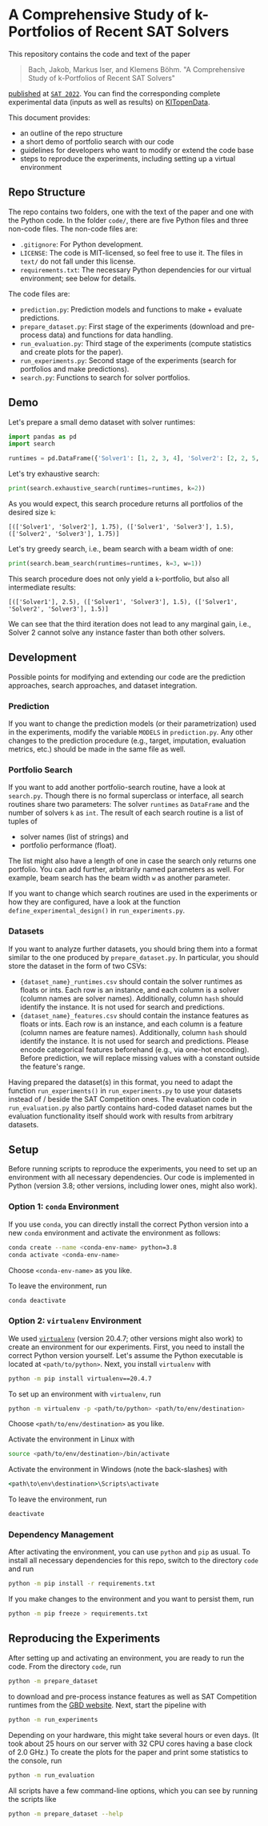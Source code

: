 # A Comprehensive Study of k-Portfolios of Recent SAT Solvers

This repository contains the code and text of the paper

> Bach, Jakob, Markus Iser, and Klemens Böhm. "A Comprehensive Study of k-Portfolios of Recent SAT Solvers"

[published](https://doi.org/10.4230/LIPIcs.SAT.2022.2) at [`SAT 2022`](http://satisfiability.org/SAT22/).
You can find the corresponding complete experimental data (inputs as well as results) on [KITopenData](https://doi.org/10.5445/IR/1000146629).

This document provides:

- an outline of the repo structure
- a short demo of portfolio search with our code
- guidelines for developers who want to modify or extend the code base
- steps to reproduce the experiments, including setting up a virtual environment

## Repo Structure

The repo contains two folders, one with the text of the paper and one with the Python code.
In the folder `code/`, there are five Python files and three non-code files.
The non-code files are:

- `.gitignore`: For Python development.
- `LICENSE`: The code is MIT-licensed, so feel free to use it.
  The files in `text/` do not fall under this license.
- `requirements.txt`: The necessary Python dependencies for our virtual environment; see below for details.

The code files are:

- `prediction.py`: Prediction models and functions to make + evaluate predictions.
- `prepare_dataset.py`: First stage of the experiments (download and pre-process data)
  and functions for data handling.
- `run_evaluation.py`: Third stage of the experiments (compute statistics and create plots for the paper).
- `run_experiments.py`: Second stage of the experiments (search for portfolios and make predictions).
- `search.py`: Functions to search for solver portfolios.

## Demo

Let's prepare a small demo dataset with solver runtimes:

```python
import pandas as pd
import search

runtimes = pd.DataFrame({'Solver1': [1, 2, 3, 4], 'Solver2': [2, 2, 5, 1], 'Solver3': [5, 3, 2, 1]})
```

Let's try exhaustive search:

```python
print(search.exhaustive_search(runtimes=runtimes, k=2))
```

As you would expect, this search procedure returns all portfolios of the desired size `k`:

```
[(['Solver1', 'Solver2'], 1.75), (['Solver1', 'Solver3'], 1.5), (['Solver2', 'Solver3'], 1.75)]
```

Let's try greedy search, i.e., beam search with a beam width of one:

```python
print(search.beam_search(runtimes=runtimes, k=3, w=1))
```

This search procedure does not only yield a `k`-portfolio, but also all intermediate results:

```
[(['Solver1'], 2.5), (['Solver1', 'Solver3'], 1.5), (['Solver1', 'Solver2', 'Solver3'], 1.5)]
```

We can see that the third iteration does not lead to any marginal gain, i.e.,
Solver 2 cannot solve any instance faster than both other solvers.

## Development

Possible points for modifying and extending our code are
the prediction approaches, search approaches, and dataset integration.

### Prediction

If you want to change the prediction models (or their parametrization) used in the experiments,
modify the variable `MODELS` in `prediction.py`.
Any other changes to the prediction procedure (e.g., target, imputation, evaluation metrics, etc.)
should be made in the same file as well.

### Portfolio Search

If you want to add another portfolio-search routine, have a look at `search.py`.
Though there is no formal superclass or interface, all search routines share two parameters:
The solver `runtimes` as `DataFrame` and the number of solvers `k` as `int`.
The result of each search routine is a list of tuples of

- solver names (list of strings) and
- portfolio performance (float).

The list might also have a length of one in case the search only returns one portfolio.
You can add further, arbitrarily named parameters as well.
For example, beam search has the beam width `w` as another parameter.

If you want to change which search routines are used in the experiments or how they are configured,
have a look at the function `define_experimental_design()` in `run_experiments.py`.

### Datasets

If you want to analyze further datasets, you should bring them into a format similar to the one
produced by `prepare_dataset.py`.
In particular, you should store the dataset in the form of two CSVs:

- `{dataset_name}_runtimes.csv` should contain the solver runtimes as floats or ints.
  Each row is an instance, and each column is a solver (column names are solver names).
  Additionally, column `hash` should identify the instance.
  It is not used for search and predictions.
- `{dataset_name}_features.csv` should contain the instance features as floats or ints.
  Each row is an instance, and each column is a feature (column names are feature names).
  Additionally, column `hash` should identify the instance.
  It is not used for search and predictions.
  Please encode categorical features beforehand (e.g., via one-hot encoding).
  Before prediction, we will replace missing values with a constant outside the feature's range.

Having prepared the dataset(s) in this format, you need to adapt the function `run_experiments()` in
`run_experiments.py` to use your datasets instead of / beside the SAT Competition ones.
The evaluation code in `run_evaluation.py` also partly contains hard-coded dataset names but the
evaluation functionality itself should work with results from arbitrary datasets.

## Setup

Before running scripts to reproduce the experiments,
you need to set up an environment with all necessary dependencies.
Our code is implemented in Python (version 3.8; other versions, including lower ones, might also work).

### Option 1: `conda` Environment

If you use `conda`, you can directly install the correct Python version into a new `conda`
environment and activate the environment as follows:

```bash
conda create --name <conda-env-name> python=3.8
conda activate <conda-env-name>
```

Choose `<conda-env-name>` as you like.

To leave the environment, run

```bash
conda deactivate
```

### Option 2: `virtualenv` Environment

We used [`virtualenv`](https://virtualenv.pypa.io/) (version 20.4.7; other versions might also work)
to create an environment for our experiments.
First, you need to install the correct Python version yourself.
Let's assume the Python executable is located at `<path/to/python>`.
Next, you install `virtualenv` with

```bash
python -m pip install virtualenv==20.4.7
```

To set up an environment with `virtualenv`, run

```bash
python -m virtualenv -p <path/to/python> <path/to/env/destination>
```

Choose `<path/to/env/destination>` as you like.

Activate the environment in Linux with

```bash
source <path/to/env/destination>/bin/activate
```

Activate the environment in Windows (note the back-slashes) with

```cmd
<path\to\env\destination>\Scripts\activate
```

To leave the environment, run

```bash
deactivate
```

### Dependency Management

After activating the environment, you can use `python` and `pip` as usual.
To install all necessary dependencies for this repo, switch to the directory `code` and run

```bash
python -m pip install -r requirements.txt
```

If you make changes to the environment and you want to persist them, run

```bash
python -m pip freeze > requirements.txt
```

## Reproducing the Experiments

After setting up and activating an environment, you are ready to run the code.
From the directory `code`, run

```bash
python -m prepare_dataset
```

to download and pre-process instance features as well as SAT Competition runtimes from
the [GBD website](https://gbd.iti.kit.edu/).
Next, start the pipeline with

```bash
python -m run_experiments
```

Depending on your hardware, this might take several hours or even days.
(It took about 25 hours on our server with 32 CPU cores having a base clock of 2.0 GHz.)
To create the plots for the paper and print some statistics to the console, run

```bash
python -m run_evaluation
```

All scripts have a few command-line options, which you can see by running the scripts like

```bash
python -m prepare_dataset --help
```
